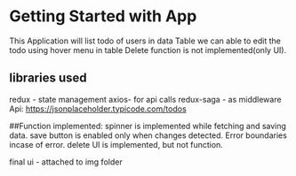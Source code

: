 # Getting Started with App

This Application will list todo of users in data Table
we can able to edit the todo using hover menu in table
Delete function is not implemented(only UI).

## libraries used
redux - state management
axios- for api calls
redux-saga - as middleware
Api: https://jsonplaceholder.typicode.com/todos

##Function implemented:
spinner is implemented while fetching and saving data.
save button is enabled only when changes detected.
Error boundaries incase of error.
delete UI is implemented, but not function.


final ui - attached to img folder


